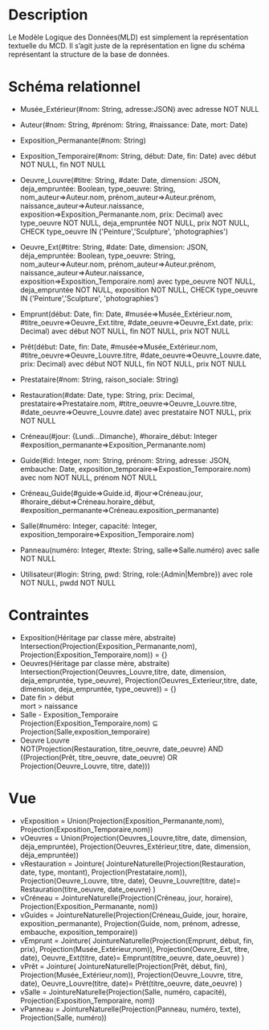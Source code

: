 # Description
Le Modèle Logique des Données(MLD) est simplement la représentation textuelle du MCD. Il s’agit juste de la représentation en ligne du schéma représentant la structure de la base de données.

# Schéma relationnel

+ Musée_Extérieur(#nom: String, adresse:JSON) avec adresse NOT NULL

+ Auteur(#nom: String, #prénom: String, #naissance: Date, mort: Date)
 
+ Exposition_Permanante(#nom: String)

+ Exposition_Temporaire(#nom: String, début: Date, fin: Date) avec début NOT NULL, fin NOT NULL

+ Oeuvre_Louvre(#titre: String, #date: Date, dimension: JSON, deja_empruntée: Boolean, type_oeuvre: String, nom_auteur=>Auteur.nom, prénom_auteur=>Auteur.prénom, naissance_auteur=>Auteur.naissance, exposition=>Exposition_Permanante.nom, prix: Decimal) avec type_oeuvre NOT NULL, deja_empruntée NOT NULL, prix NOT NULL, CHECK type_oeuvre IN ('Peinture','Sculpture', 'photographies')

+ Oeuvre_Ext(#titre: String, #date: Date, dimension: JSON, déja_empruntée: Boolean, type_oeuvre: String, nom_auteur=>Auteur.nom, prénom_auteur=>Auteur.prénom, naissance_auteur=>Auteur.naissance, exposition=>Exposition_Temporaire.nom) avec type_oeuvre NOT NULL, deja_empruntée NOT NULL, exposition NOT NULL, CHECK type_oeuvre IN ('Peinture','Sculpture', 'photographies')

+ Emprunt(début: Date, fin: Date, #musée=>Musée_Extérieur.nom, #titre_oeuvre=>Oeuvre_Ext.titre, #date_oeuvre=>Oeuvre_Ext.date, prix: Decimal) avec début NOT NULL, fin NOT NULL, prix NOT NULL

+ Prêt(début: Date, fin: Date, #musée=>Musée_Extérieur.nom, #titre_oeuvre=>Oeuvre_Louvre.titre, #date_oeuvre=>Oeuvre_Louvre.date, prix: Decimal) avec début NOT NULL, fin NOT NULL, prix NOT NULL

+ Prestataire(#nom: String, raison_sociale: String)

+ Restauration(#date: Date, type: String, prix: Decimal, prestataire=>Prestataire.nom, #titre_oeuvre=>Oeuvre_Louvre.titre, #date_oeuvre=>Oeuvre_Louvre.date) avec prestataire  NOT NULL, prix NOT NULL

+ Créneau(#jour: {Lundi...Dimanche}, #horaire_début: Integer #exposition_permanante=>Exposition_Permanante.nom)

+ Guide(#id: Integer, nom: String, prénom: String, adresse: JSON, embauche: Date, exposition_temporaire=>Expostion_Temporaire.nom) avec nom  NOT NULL, prénom NOT NULL

+ Créneau_Guide(#guide=>Guide.id, #jour=>Créneau.jour, #horaire_début=>Créneau.horaire_début, #exposition_permanante=>Créneau.exposition_permanante)

+ Salle(#numéro: Integer, capacité: Integer, exposition_temporaire=>Exposition_Temporaire.nom)

+ Panneau(numéro: Integer, #texte: String, salle=>Salle.numéro) avec salle NOT NULL

+ Utilisateur(#login: String, pwd: String, role:{Admin|Membre}) avec role NOT NULL, pwdd NOT NULL

# Contraintes
+ Exposition(Héritage par classe mère, abstraite)  
  Intersection(Projection(Exposition_Permanante,nom), Projection(Exposition_Temporaire,nom)) = {}
+ Oeuvres(Héritage par classe mère, abstraite)  
  Intersection(Projection(Oeuvres_Louvre,titre, date, dimension, deja_empruntée, type_oeuvre), Projection(Oeuvres_Exterieur,titre, date, dimension, deja_empruntée, type_oeuvre)) = {}
+ Date
  fin > début   
  mort > naissance
+ Salle - Exposition_Temporaire   
  Projection(Exposition_Temporaire,nom) ⊆ Projection(Salle,exposition_temporaire)
+ Oeuvre Louvre   
  NOT(Projection(Restauration, titre_oeuvre, date_oeuvre) AND ((Projection(Prêt, titre_oeuvre, date_oeuvre) OR  Projection(Oeuvre_Louvre, titre, date)))


# Vue
+ vExposition = Union(Projection(Exposition_Permanante,nom), Projection(Exposition_Temporaire,nom))
+ vOeuvres = Union(Projection(Oeuvres_Louvre,titre, date, dimension, déja_empruntée), Projection(Oeuvres_Extérieur,titre, date, dimension, déja_empruntée))
+ vRestauration = Jointure(
    JointureNaturelle(Projection(Restauration, date, type, montant), Projection(Prestataire,nom)), 
    Projection(Oeuvre_Louvre, titre, date), 
    Oeuvre_Louvre(titre, date)= Restauration(titre_oeuvre, date_oeuvre)
    )
+ vCréneau = JointureNaturelle(Projection(Créneau, jour, horaire), Projection(Exposition_Permanante, nom))
+ vGuides = JointureNaturelle(Projection(Créneau_Guide, jour, horaire, exposition_permanante), Projection(Guide, nom, prénom, adresse, embauche, exposition_temporaire))
+ vEmprunt = Jointure(
    JointureNaturelle(Projection(Emprunt, début, fin, prix), Projection(Musée_Extérieur,nom)), 
    Projection(Oeuvre_Ext, titre, date), 
    Oeuvre_Ext(titre, date)= Emprunt(titre_oeuvre, date_oeuvre)
    )
+ vPrêt = Jointure(
    JointureNaturelle(Projection(Prêt, début, fin), Projection(Musée_Extérieur,nom)), 
    Projection(Oeuvre_Louvre, titre, date), 
    Oeuvre_Louvre(titre, date)= Prêt(titre_oeuvre, date_oeuvre)
    )
+ vSalle = JointureNaturelle(Projection(Salle, numéro, capacité), Projection(Exposition_Temporaire, nom))
+ vPanneau = JointureNaturelle(Projection(Panneau, numéro, texte), Projection(Salle, numéro))
